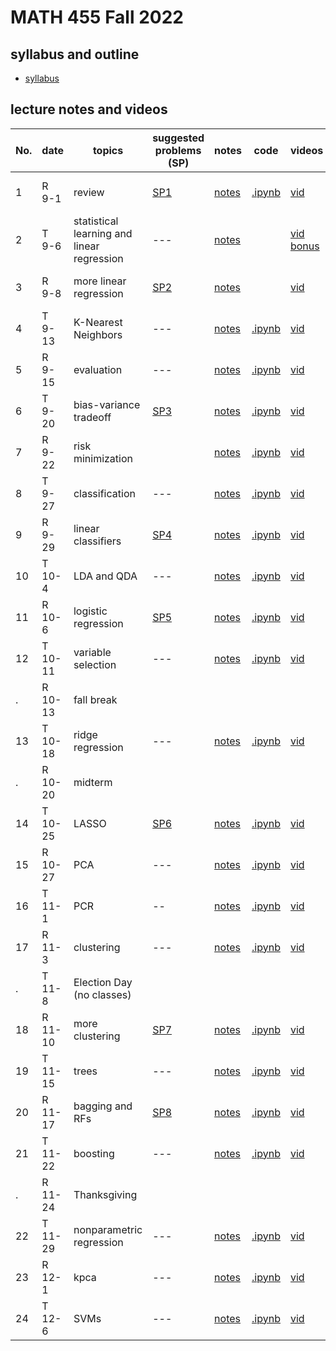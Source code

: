 # MATH 455 Fall 2022

## syllabus and outline

- [syllabus](docs/syllabus.md)

## lecture notes and videos

No. | date | topics | suggested problems (SP) | notes | code | videos | quiz problem (QP) | 
--- | --- | --- | --- | --- | --- | --- | --- | 
1|R 9-1 | review | [SP1](sp/SP1_questions.pdf) | [notes](lns/lec1.pdf)| [.ipynb](https://drive.google.com/file/d/1oZU5LX3sVJ9KnPLx1m9x1Nqwb0pM8r3K/view?usp=sharing) | [vid](https://youtu.be/hMJt1JczF4c)| [QP 1](qp/qp1.pdf) due Sept 8 | 
2|T 9-6 | statistical learning and linear regression | --- | [notes](lns/lec2.pdf)| | [vid](https://youtu.be/80MIZbpCxAA) [bonus](https://youtu.be/e2PJqfx134g)|  | 
3|R 9-8 | more linear regression | [SP2](sp/SP2_questions.pdf)| [notes](lns/lec3.pdf)|  | [vid](https://youtu.be/eUodj45Yu64) | [QP 2](qp/qp2.pdf) due Sept 15 | 
4|T 9-13 | K-Nearest Neighbors | --- | [notes](lns/lec4.pdf)|  [.ipynb](code/lab2_regression.ipynb) | [vid](https://youtu.be/Had_sFlVbhg) | --- | 
5|R 9-15 | evaluation | --- | [notes](lns/lec5.pdf) | [.ipynb](code/lec5.ipynb) | [vid]() | [QP 3](qp/qp3.pdf) due Sept 22 | 
6|T 9-20 | bias-variance tradeoff | [SP3](sp/SP3_questions.pdf) | [notes](lns/lec6.pdf) | [.ipynb](code/lec6.ipynb) | [vid]() | --- |
7|R 9-22 | risk minimization | | [notes](lns/lec7.pdf)|  [.ipynb](code/lec7.ipynb)  | [vid]()|[QP 4](qp/qp4.pdf) due Sept 29 | 
8|T 9-27 | classification |  --- | [notes](lns/lec8.pdf)| [.ipynb](code/lec8.ipynb) | [vid]()| --- |
9|R 9-29 | linear classifiers | [SP4](sp/SP4_questions.pdf)| [notes](lns/lec9.pdf)| [.ipynb](code/lec9.ipynb) | [vid]()| [QP 5](qp/qp5.pdf) due Oct 6 | 
10 |T 10-4 | LDA and QDA | --- | [notes](lns/lec10.pdf)| [.ipynb](code/lec10.ipynb) | [vid]()| --- | 
11|R 10-6 | logistic regression | [SP5](sp/SP5_questions.pdf) | [notes](lns/lec11.pdf)| [.ipynb](code/lec11.ipynb) | [vid]() | [QP 6](qp/qp6.pdf) due Oct 17 | 
12|T 10-11 | variable selection | --- | [notes](lns/lec12.pdf)| [.ipynb](code/lec12.ipynb)  | [vid]()| --- | 
. |R 10-13 | fall break | 
13 | T 10-18 | ridge regression | --- | [notes](lns/lec13.pdf)| [.ipynb](code/lec13.ipynb)| [vid]()| --- | 
.| R 10-20 | midterm | 
14|T 10-25 | LASSO | [SP6](sp/SP6_questions.pdf) | [notes](lns/lec14.pdf)| [.ipynb](code/lec14.ipynb) | [vid]() | [QP7](qp/qp7.pdf) due Nov 1 | 
15|R 10-27 | PCA | --- | [notes](lns/lec15.pdf)| [.ipynb](code/lec15.ipynb)  | [vid]()| ---  | 
16|T 11-1 | PCR | -- | [notes](lns/lec16.pdf) | [.ipynb](code/lec16.ipynb) | [vid]()| [QP8](qp/qp8.pdf) due Nov 10 | 
17 |R 11-3 | clustering | --- | [notes](lns/lec17.pdf) | [.ipynb](code/lec17.ipynb)  | [vid]() |---|
. | T 11-8 | Election Day (no classes) | 
18|R 11-10 | more clustering | [SP7](sp/SP7_questions.pdf) | [notes](lns/lec18.pdf)| [.ipynb](code/lec18.ipynb)  | [vid]()| [QP9](qp/qp9.pdf) due Nov 17 | 
19|T 11-15 | trees | --- | [notes](lns/lec19.pdf)| [.ipynb](code/lec19.ipynb) | [vid]()|  --- | 
20|R 11-17 | bagging and RFs | [SP8](sp/SP8_questions.pdf) | [notes](lns/lec20.pdf)| [.ipynb](code/lec20.ipynb) | [vid]() | [QP10](qp/qp10.pdf) due Nov 29 | 
21|T 11-22 | boosting | --- | [notes](lns/lec21.pdf)| [.ipynb](code/lec21.ipynb) | [vid]() | ---  | 
. | R 11-24 | Thanksgiving | 
22|T 11-29 | nonparametric regression | --- | [notes](lns/lec21.pdf)| [.ipynb](code/lec22.ipynb)  | [vid]() | --- | 
23|R 12-1 | kpca | --- |[notes](lns/lec22.pdf)| [.ipynb](code/lec23.ipynb) | [vid]() | --- | 
24|T 12-6 | SVMs | --- | [notes](lns/lec23.pdf)|[.ipynb](code/lec24.ipynb) |  [vid]() | --- | 

